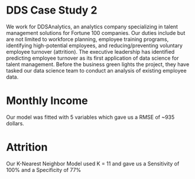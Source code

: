 # DDS Case Study 2

We work for DDSAnalytics, an analytics company specializing in talent management solutions for Fortune 100 companies. Our duties include but are not limited to workforce planning, employee training programs, identifying high-potential employees, and reducing/preventing voluntary employee turnover (attrition). The executive leadership has identified predicting employee turnover as its first application of data science for talent management. Before the business green lights the project, they have tasked our data science team to conduct an analysis of existing employee data.

# Monthly Income
Our model was fitted with 5 variables which gave us a RMSE of ~935 dollars. 

# Attrition
Our K-Nearest Neighbor Model used K = 11 and gave us a Sensitivity of 100% and a Specificity of 77%
